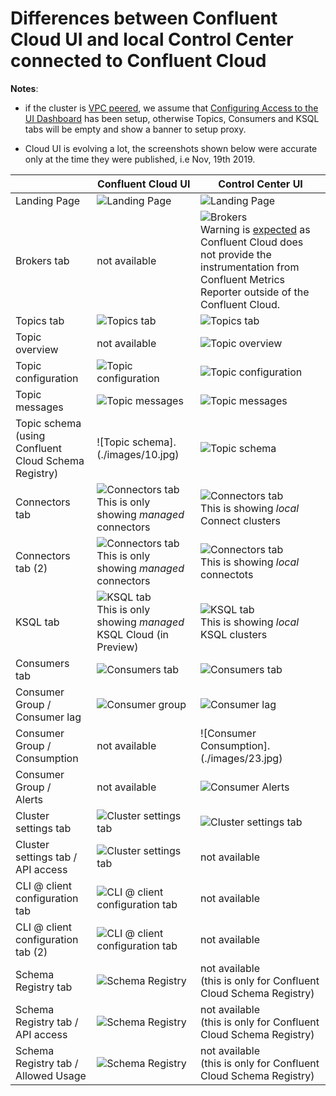 # Differences between Confluent Cloud UI and local Control Center connected to Confluent Cloud

**Notes**:

* if the cluster is [VPC peered](https://docs.confluent.io/current/cloud/vpc.html), we assume that [Configuring Access to the UI Dashboard](https://docs.confluent.io/current/cloud/vpc.html#configuring-access-to-the-ui-dashboard) has been setup, otherwise Topics, Consumers and KSQL tabs will be empty and show a banner to setup proxy.

* Cloud UI is evolving a lot, the screenshots shown below were accurate only at the time they were published, i.e Nov, 19th 2019.


|   |  Confluent Cloud UI | Control Center UI |
|---|---|---|
|Landing Page| ![Landing Page](../images/1.jpg)  | ![Landing Page](../images/2.jpg)  |
|Brokers tab| not available  | ![Brokers](../images/3.jpg) <br> Warning is [expected](https://docs.confluent.io/current/cloud/connect/c3-cloud-config.html#limitations) as Confluent Cloud does not provide the instrumentation from Confluent Metrics Reporter outside of the Confluent Cloud. |
|Topics tab| ![Topics tab](../images/4.jpg)  | ![Topics tab](../images/5.jpg)  |
|Topic overview| not available | ![Topic overview](../images/12.jpg)  |
|Topic configuration| ![Topic configuration](../images/6.jpg)  | ![Topic configuration](../images/7.jpg)  |
|Topic messages| ![Topic messages](../images/8.jpg)  | ![Topic messages](../images/9.jpg)  |
|Topic schema <br>(using Confluent Cloud Schema Registry)| ![Topic schema].(./images/10.jpg)  | ![Topic schema](../images/11.jpg)  |
|Connectors tab| ![Connectors tab](../images/13.jpg) <br> This is only showing _managed_ connectors | ![Connectors tab](../images/14.jpg) <br> This is showing _local_ Connect clusters |
|Connectors tab (2)| ![Connectors tab](../images/15.jpg) <br> This is only showing _managed_ connectors | ![Connectors tab](../images/16.jpg) <br> This is showing _local_ connectots |
|KSQL tab| ![KSQL tab](../images/17.jpg) <br> This is only showing _managed_ KSQL Cloud (in Preview) | ![KSQL tab](../images/18.jpg) <br> This is showing _local_ KSQL clusters |
|Consumers tab| ![Consumers tab](../images/19.jpg)  | ![Consumers tab](../images/20.jpg)  |
|Consumer Group /<br> Consumer lag| ![Consumer group](../images/21.jpg)  | ![Consumer lag](../images/22.jpg)  |
|Consumer Group /<br> Consumption| not available  | ![Consumer Consumption].(./images/23.jpg)  |
|Consumer Group /<br> Alerts| not available  | ![Consumer Alerts](../images/24.jpg)  |
|Cluster settings tab| ![Cluster settings tab](../images/25.jpg)  | ![Cluster settings tab](../images/26.jpg)  |
|Cluster settings tab /<br> API access| ![Cluster settings tab](../images/29.jpg)  | not available |
|CLI @ client configuration tab| ![CLI @ client configuration tab](../images/27.jpg)  | not available  |
|CLI @ client configuration tab (2)| ![CLI @ client configuration tab](../images/27.jpg)  | not available  |
|Schema Registry tab| ![Schema Registry](../images/30.jpg)  | not available <br>(this is only for Confluent Cloud Schema Registry) |
|Schema Registry tab /<br> API access| ![Schema Registry](../images/31.jpg)  | not available <br>(this is only for Confluent Cloud Schema Registry)  |
|Schema Registry tab /<br> Allowed Usage| ![Schema Registry](../images/32.jpg)  | not available <br>(this is only for Confluent Cloud Schema Registry)  |